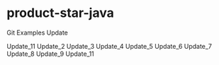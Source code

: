 # product-star-java
Git Examples Update

Update_11
Update_2
Update_3
Update_4
Update_5
Update_6
Update_7
Update_8
Update_9
Update_11
